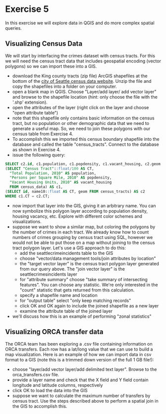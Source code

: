 # Exercise 5

In this exercise we will explore data in QGIS and do more complex spatial queries.

## Visualizing Census Data

We will start by interfacing the crimes dataset with census tracts. For this we will need the census tract data that includes geospatial encoding (vector polygons) so we can import these into a GIS.


* download the King county tracts (zip file) ArcGIS shapefiles at the bottom of the [city of Seattle census data website](http://www.seattle.gov/dpd/cityplanning/populationdemographics/geographicfilesmaps/2010census/default.htm). Unzip the file and copy the shapefiles into a folder on your computer.
* open a blank map in QGIS. Choose "Layer/add layer/ add vector layer" and browse to the shapefile location (hint: only choose the file with the '.shp' extension).
* open the attributes of the layer (right click on the layer and choose "open attribute table")
* note that this shapefile only contains basic information on the census tract, but no population or other demographic data that we need to generate a useful map. So, we need to join these polygons with our census table from Exercise 4.
* To accomplish this we imported this census boundary shapefile into the database and called the table "census_tracts". Connect to the database as shown in Exercise 4.
* issue the following query:

```SQL
SELECT c2.id, c1.population, c1.popdensity, c1.vacant_housing, c2.geom FROM
(SELECT "Census Tract"::float/100 AS CT, 
  "Total Population, 2010" AS population, 
  "Persons per Square Mile, 2010" AS popdensity,
  "Vacant Housing Units, 2010" AS vacant_housing
  FROM census_data) AS c1,
(SELECT id, name10::float AS CT, geom FROM census_tracts) AS c2
WHERE c1.CT = c2.CT;
```
* now import that layer into the GIS, giving it an arbitrary name. You can now symbolize this polygon layer according to population density, housing vacancy, etc. Explore with different color schemes and visualizations.
* suppose we want to show a similar map, but coloring the polygons by the number of crimes in each tract. We already know how to count numbers of crimes grouping by census tract using SQL, however we would not be able to put those on a map without joining to the census tract polygon layer. Let's use a GIS approach to do this:
    * add the seattlecrimeincidents table to the GIS
    * choose "vector/data management tools/join attributes by location"
    * the "target vector layer" is the census tract polygon layer generated from our query above. The "join vector layer" is the seattlecrimesincidents layer 
    * for "attribute summary" choose "take summary of intersecting features". You can choose any statistic. We're only interested in the "count" statistic that gets returned from this calculation.
    * specify a shapefile name and location
    * for "output table" select "only keep matching records"
    * click OK and OK again to include the joined shapefile as a new layer
    * examine the attribute table of the joined layer 
* we'll discuss how this is an example of performing "zonal statistics"

## Visualizing ORCA transfer data

The ORCA team has been exploring a .csv file containing information on ORCA transfers. Each row has a lat/long value that we can use to build a map visualization. Here is an example of how we can import data in csv format to a GIS (note this is a trimmed down version of the full 1 GB file!):

* choose "layer/add vector layer/add delimited text layer". Browse to the orca_transfers.csv file.
* provide a layer name and check that the X field and Y field contain longitude and latitude columns, respectively
* click OK to load the data into the GIS
* suppose we want to calculate the maximum number of transfers by census tract. Use the steps described above to perform a spatial join in the GIS to accomplish this.




 
